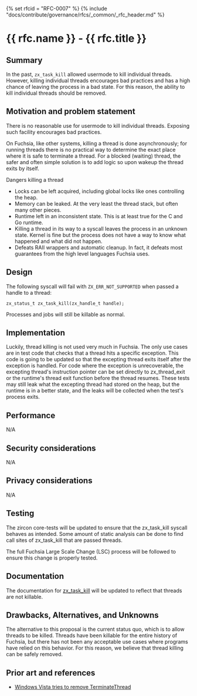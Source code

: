 {% set rfcid = "RFC-0007" %}
{% include "docs/contribute/governance/rfcs/_common/_rfc_header.md" %}
# {{ rfc.name }} - {{ rfc.title }}
<!-- *** DO NOT EDIT ABOVE THIS LINE -->

## Summary

In the past, `zx_task_kill` allowed usermode to kill individual threads. However,
killing individual threads encourages bad practices and has a high chance of leaving
the process in a bad state. For this reason, the ability to kill individual threads
should be removed.

## Motivation and problem statement

There is no reasonable use for usermode to kill individual threads. Exposing such facility
encourages bad practices.

On Fuchsia, like other systems, killing a thread is done asynchronously; for running threads there
is no practical way to determine the exact place where it is safe to terminate a thread. For a
blocked (waiting)  thread, the safer and often simple solution is to add logic so upon wakeup the
thread exits by itself.

Dangers killing a thread
* Locks can be left acquired, including global locks like ones controlling the heap.
* Memory can be leaked. At the very least the thread stack, but often many other pieces.
* Runtime left in an inconsistent state. This is at least true for the C and Go runtime.
* Killing a thread in its way to a syscall leaves the process in an unknown state. Kernel is
  fine but the process does not have a way to know what happened and what did not happen.
* Defeats RAII wrappers and automatic cleanup. In fact, it defeats most guarantees from the high
  level languages Fuchsia uses.

## Design

The following syscall will fail with `ZX_ERR_NOT_SUPPORTED` when passed a handle to a thread:
```
zx_status_t zx_task_kill(zx_handle_t handle);
```
Processes and jobs will still be killable as normal.

## Implementation

Luckily, thread killing is not used very much in Fuchsia. The only use cases are in test code
that checks that a thread hits a specific exception. This code is going to be updated so that
the excepting thread exits itself after the exception is handled. For code where the exception
is unrecoverable, the excepting thread's instruction pointer can be set directly to
zx_thread_exit or the runtime's thread exit function before the thread resumes. These tests
may still leak what the excepting thread had stored on the heap, but the runtime is in
a better state, and the leaks will be collected when the test's process exits.

## Performance

N/A

## Security considerations

N/A

## Privacy considerations

N/A

## Testing

The zircon core-tests will be updated to ensure that the zx_task_kill syscall behaves as intended.
Some amount of static analysis can be done to find call sites of zx_task_kill that are passed
threads.

The full Fuchsia Large Scale Change (LSC) process will be followed to ensure this change is
properly tested.

## Documentation

The documentation for [zx_task_kill](/docs/reference/syscalls/task_kill.md) will be updated to
reflect that threads are not killable.

## Drawbacks, Alternatives, and Unknowns

The alternative to this proposal is the current status quo, which is to allow threads to be
killed. Threads have been killable for the entire history of Fuchsia, but there has not been
any acceptable use cases where programs have relied on this behavior. For this reason,
we believe that thread killing can be safely removed.

## Prior art and references

* [Windows Vista tries to remove
TerminateThread](https://devblogs.microsoft.com/oldnewthing/20150814-00/?p=91811)
